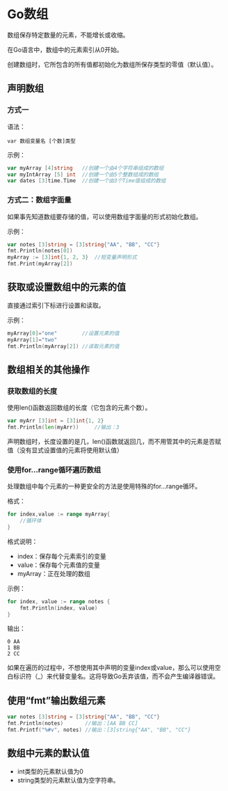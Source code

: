 # Go数组

数组保存特定数量的元素，不能增长或收缩。

在Go语言中，数组中的元素索引从0开始。

创建数组时，它所包含的所有值都初始化为数组所保存类型的零值（默认值）。

## 声明数组

### 方式一

语法：

```
var 数组变量名 [个数]类型
```

示例：

```go
var myArray [4]string	//创建一个由4个字符串组成的数组
var myIntArray [5] int  //创建一个由5个整数组成的数组
var dates [3]time.Time  //创建一个由3个Time值组成的数组
```

### 方式二：数组字面量

如果事先知道数组要存储的值，可以使用数组字面量的形式初始化数组。

示例：

```go
var notes [3]string = [3]string{"AA", "BB", "CC"}
fmt.Println(notes[0])
myArray := [3]int{1, 2, 3}	//短变量声明形式
fmt.Print(myArray[2])
```



## 获取或设置数组中的元素的值

直接通过索引下标进行设置和读取。

示例：

```go
myArray[0]="one"		//设置元素的值
myArray[1]="two"		
fmt.Println(myArray[2]) //读取元素的值
```





## 数组相关的其他操作

### 获取数组的长度

使用len()函数返回数组的长度（它包含的元素个数）。

```go
var myArr [3]int = [3]int{1, 2}
fmt.Println(len(myArr))		//输出：3
```

声明数组时，长度设置的是几，len()函数就返回几，而不用管其中的元素是否赋值（没有显式设置值的元素将使用默认值）

### 使用for...range循环遍历数组

处理数组中每个元素的一种更安全的方法是使用特殊的for...range循环。

格式：

```go
for index,value := range myArray{
	//循环体
}
```

格式说明：

- index：保存每个元素索引的变量
- value：保存每个元素值的变量
- myArray：正在处理的数组

示例：

```go
for index, value := range notes {
	fmt.Println(index, value)
}
```

输出：

```
0 AA
1 BB
2 CC
```

如果在遍历的过程中，不想使用其中声明的变量index或value，那么可以使用空白标识符（_）来代替变量名。这将导致Go丢弃该值，而不会产生编译器错误。



## 使用“fmt”输出数组元素

```go
var notes [3]string = [3]string{"AA", "BB", "CC"}
fmt.Println(notes)       //输出：[AA BB CC]
fmt.Printf("%#v", notes) //输出：[3]string{"AA", "BB", "CC"}
```





## 数组中元素的默认值

- int类型的元素默认值为0
- string类型的元素默认值为空字符串。
